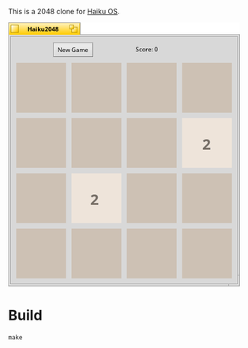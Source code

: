 This is a 2048 clone for [Haiku OS](https://haiku-os.org/).

![2048 screenshot](2048.png "2048")

# Build

    make
